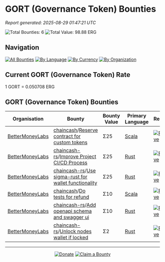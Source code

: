 <!-- GENERATED FILE - DO NOT EDIT DIRECTLY -->
<!-- Generated on: 2025-08-29 01:47:21 -->

# GORT (Governance Token) Bounties

*Report generated: 2025-08-29 01:47:21 UTC*

![Total Bounties: 6](https://img.shields.io/badge/Total%20Bounties-6-blue) ![Total Value: 98.88 ERG](https://img.shields.io/badge/Total%20Value-98.88%20ERG-green)

## Navigation

[![All Bounties](https://img.shields.io/badge/All%20Bounties-102-blue)](../all.md) [![By Language](https://img.shields.io/badge/By%20Language-7-green)](../summary.md#languages) [![By Currency](https://img.shields.io/badge/By%20Currency-7-yellow)](../summary.md#currencies) [![By Organization](https://img.shields.io/badge/By%20Organization-9-orange)](../summary.md#projects)

## Current GORT (Governance Token) Rate

1 GORT = 0.050708 ERG

## GORT (Governance Token) Bounties

|Organisation|Bounty|Bounty Value|Primary Language|Reserve|
|---|---|---|---|---|
| [BetterMoneyLabs](by_org/bettermoneylabs.md) | [chaincash](https://github.com/BetterMoneyLabs/chaincash)/[Reserve contract for custom tokens](https://github.com/BetterMoneyLabs/chaincash/issues/3) | Σ25 | [Scala](by_language/scala.md) | [![Reserve](https://img.shields.io/badge/-Reserve-brightgreen?style=flat-square)](https://github.com/ErgoDevs/Ergo-Bounties/new/main?filename=submissions/bettermoneylabs-chaincash-3.json&value=%7B%0A%20%20%22contributor%22%3A%20%22YOUR_GITHUB_USERNAME%22%2C%0A%20%20%22wallet_address%22%3A%20%22YOUR_WALLET_ADDRESS%22%2C%0A%20%20%22contact_method%22%3A%20%22YOUR_CONTACT_INFO%22%2C%0A%20%20%22work_link%22%3A%20%22%22%2C%0A%20%20%22work_title%22%3A%20%22Reserve%20contract%20for%20custom%20tokens%22%2C%0A%20%20%22bounty_id%22%3A%20%22BetterMoneyLabs/chaincash%233%22%2C%0A%20%20%22original_issue_link%22%3A%20%22https%3A//github.com/BetterMoneyLabs/chaincash/issues/3%22%2C%0A%20%20%22payment_currency%22%3A%20%22GORT%22%2C%0A%20%20%22bounty_value%22%3A%20500.0%2C%0A%20%20%22status%22%3A%20%22in-progress%22%2C%0A%20%20%22submission_date%22%3A%20%22%22%2C%0A%20%20%22expected_completion%22%3A%20%22YYYY-MM-DD%22%2C%0A%20%20%22description%22%3A%20%22I%20am%20working%20on%20this%20bounty%22%2C%0A%20%20%22review_notes%22%3A%20%22%22%2C%0A%20%20%22payment_tx_id%22%3A%20%22%22%2C%0A%20%20%22payment_date%22%3A%20%22%22%0A%7D&message=Claim%20Bounty%20BetterMoneyLabs/chaincash%233&description=I%20want%20to%20claim%20this%20bounty%20posted%20by%20kushti.%0A%0ABounty:%20Reserve%20contract%20for%20custom%20tokens) |
| [BetterMoneyLabs](by_org/bettermoneylabs.md) | [chaincash-rs](https://github.com/BetterMoneyLabs/chaincash-rs)/[Improve Project CI/CD Process](https://github.com/BetterMoneyLabs/chaincash-rs/issues/46) | Σ25 | [Rust](by_language/rust.md) | [![Reserve](https://img.shields.io/badge/-Reserve-brightgreen?style=flat-square)](https://github.com/ErgoDevs/Ergo-Bounties/new/main?filename=submissions/bettermoneylabs-chaincash-rs-46.json&value=%7B%0A%20%20%22contributor%22%3A%20%22YOUR_GITHUB_USERNAME%22%2C%0A%20%20%22wallet_address%22%3A%20%22YOUR_WALLET_ADDRESS%22%2C%0A%20%20%22contact_method%22%3A%20%22YOUR_CONTACT_INFO%22%2C%0A%20%20%22work_link%22%3A%20%22%22%2C%0A%20%20%22work_title%22%3A%20%22Improve%20Project%20CI/CD%20Process%22%2C%0A%20%20%22bounty_id%22%3A%20%22BetterMoneyLabs/chaincash-rs%2346%22%2C%0A%20%20%22original_issue_link%22%3A%20%22https%3A//github.com/BetterMoneyLabs/chaincash-rs/issues/46%22%2C%0A%20%20%22payment_currency%22%3A%20%22GORT%22%2C%0A%20%20%22bounty_value%22%3A%20500.0%2C%0A%20%20%22status%22%3A%20%22in-progress%22%2C%0A%20%20%22submission_date%22%3A%20%22%22%2C%0A%20%20%22expected_completion%22%3A%20%22YYYY-MM-DD%22%2C%0A%20%20%22description%22%3A%20%22I%20am%20working%20on%20this%20bounty%22%2C%0A%20%20%22review_notes%22%3A%20%22%22%2C%0A%20%20%22payment_tx_id%22%3A%20%22%22%2C%0A%20%20%22payment_date%22%3A%20%22%22%0A%7D&message=Claim%20Bounty%20BetterMoneyLabs/chaincash-rs%2346&description=I%20want%20to%20claim%20this%20bounty%20posted%20by%20laruh.%0A%0ABounty:%20Improve%20Project%20CI/CD%20Process) |
| [BetterMoneyLabs](by_org/bettermoneylabs.md) | [chaincash-rs](https://github.com/BetterMoneyLabs/chaincash-rs)/[Use sigma-rust for wallet functionality](https://github.com/BetterMoneyLabs/chaincash-rs/issues/42) | Σ25 | [Rust](by_language/rust.md) | [![Reserve](https://img.shields.io/badge/-Reserve-brightgreen?style=flat-square)](https://github.com/ErgoDevs/Ergo-Bounties/new/main?filename=submissions/bettermoneylabs-chaincash-rs-42.json&value=%7B%0A%20%20%22contributor%22%3A%20%22YOUR_GITHUB_USERNAME%22%2C%0A%20%20%22wallet_address%22%3A%20%22YOUR_WALLET_ADDRESS%22%2C%0A%20%20%22contact_method%22%3A%20%22YOUR_CONTACT_INFO%22%2C%0A%20%20%22work_link%22%3A%20%22%22%2C%0A%20%20%22work_title%22%3A%20%22Use%20sigma-rust%20for%20wallet%20functionality%22%2C%0A%20%20%22bounty_id%22%3A%20%22BetterMoneyLabs/chaincash-rs%2342%22%2C%0A%20%20%22original_issue_link%22%3A%20%22https%3A//github.com/BetterMoneyLabs/chaincash-rs/issues/42%22%2C%0A%20%20%22payment_currency%22%3A%20%22GORT%22%2C%0A%20%20%22bounty_value%22%3A%20500.0%2C%0A%20%20%22status%22%3A%20%22in-progress%22%2C%0A%20%20%22submission_date%22%3A%20%22%22%2C%0A%20%20%22expected_completion%22%3A%20%22YYYY-MM-DD%22%2C%0A%20%20%22description%22%3A%20%22I%20am%20working%20on%20this%20bounty%22%2C%0A%20%20%22review_notes%22%3A%20%22%22%2C%0A%20%20%22payment_tx_id%22%3A%20%22%22%2C%0A%20%20%22payment_date%22%3A%20%22%22%0A%7D&message=Claim%20Bounty%20BetterMoneyLabs/chaincash-rs%2342&description=I%20want%20to%20claim%20this%20bounty%20posted%20by%20ross-weir.%0A%0ABounty:%20Use%20sigma-rust%20for%20wallet%20functionality) |
| [BetterMoneyLabs](by_org/bettermoneylabs.md) | [chaincash](https://github.com/BetterMoneyLabs/chaincash)/[Do tests for refund](https://github.com/BetterMoneyLabs/chaincash/issues/6) | Σ10 | [Scala](by_language/scala.md) | [![Reserve](https://img.shields.io/badge/-Reserve-brightgreen?style=flat-square)](https://github.com/ErgoDevs/Ergo-Bounties/new/main?filename=submissions/bettermoneylabs-chaincash-6.json&value=%7B%0A%20%20%22contributor%22%3A%20%22YOUR_GITHUB_USERNAME%22%2C%0A%20%20%22wallet_address%22%3A%20%22YOUR_WALLET_ADDRESS%22%2C%0A%20%20%22contact_method%22%3A%20%22YOUR_CONTACT_INFO%22%2C%0A%20%20%22work_link%22%3A%20%22%22%2C%0A%20%20%22work_title%22%3A%20%22Do%20tests%20for%20refund%22%2C%0A%20%20%22bounty_id%22%3A%20%22BetterMoneyLabs/chaincash%236%22%2C%0A%20%20%22original_issue_link%22%3A%20%22https%3A//github.com/BetterMoneyLabs/chaincash/issues/6%22%2C%0A%20%20%22payment_currency%22%3A%20%22GORT%22%2C%0A%20%20%22bounty_value%22%3A%20200.0%2C%0A%20%20%22status%22%3A%20%22in-progress%22%2C%0A%20%20%22submission_date%22%3A%20%22%22%2C%0A%20%20%22expected_completion%22%3A%20%22YYYY-MM-DD%22%2C%0A%20%20%22description%22%3A%20%22I%20am%20working%20on%20this%20bounty%22%2C%0A%20%20%22review_notes%22%3A%20%22%22%2C%0A%20%20%22payment_tx_id%22%3A%20%22%22%2C%0A%20%20%22payment_date%22%3A%20%22%22%0A%7D&message=Claim%20Bounty%20BetterMoneyLabs/chaincash%236&description=I%20want%20to%20claim%20this%20bounty%20posted%20by%20kushti.%0A%0ABounty:%20Do%20tests%20for%20refund) |
| [BetterMoneyLabs](by_org/bettermoneylabs.md) | [chaincash-rs](https://github.com/BetterMoneyLabs/chaincash-rs)/[Add openapi schema and swagger ui](https://github.com/BetterMoneyLabs/chaincash-rs/issues/28) | Σ10 | [Rust](by_language/rust.md) | [![Reserve](https://img.shields.io/badge/-Reserve-brightgreen?style=flat-square)](https://github.com/ErgoDevs/Ergo-Bounties/new/main?filename=submissions/bettermoneylabs-chaincash-rs-28.json&value=%7B%0A%20%20%22contributor%22%3A%20%22YOUR_GITHUB_USERNAME%22%2C%0A%20%20%22wallet_address%22%3A%20%22YOUR_WALLET_ADDRESS%22%2C%0A%20%20%22contact_method%22%3A%20%22YOUR_CONTACT_INFO%22%2C%0A%20%20%22work_link%22%3A%20%22%22%2C%0A%20%20%22work_title%22%3A%20%22Add%20openapi%20schema%20and%20swagger%20ui%22%2C%0A%20%20%22bounty_id%22%3A%20%22BetterMoneyLabs/chaincash-rs%2328%22%2C%0A%20%20%22original_issue_link%22%3A%20%22https%3A//github.com/BetterMoneyLabs/chaincash-rs/issues/28%22%2C%0A%20%20%22payment_currency%22%3A%20%22GORT%22%2C%0A%20%20%22bounty_value%22%3A%20200.0%2C%0A%20%20%22status%22%3A%20%22in-progress%22%2C%0A%20%20%22submission_date%22%3A%20%22%22%2C%0A%20%20%22expected_completion%22%3A%20%22YYYY-MM-DD%22%2C%0A%20%20%22description%22%3A%20%22I%20am%20working%20on%20this%20bounty%22%2C%0A%20%20%22review_notes%22%3A%20%22%22%2C%0A%20%20%22payment_tx_id%22%3A%20%22%22%2C%0A%20%20%22payment_date%22%3A%20%22%22%0A%7D&message=Claim%20Bounty%20BetterMoneyLabs/chaincash-rs%2328&description=I%20want%20to%20claim%20this%20bounty%20posted%20by%20ross-weir.%0A%0ABounty:%20Add%20openapi%20schema%20and%20swagger%20ui) |
| [BetterMoneyLabs](by_org/bettermoneylabs.md) | [chaincash-rs](https://github.com/BetterMoneyLabs/chaincash-rs)/[Unlock nodes wallet if locked](https://github.com/BetterMoneyLabs/chaincash-rs/issues/31) | Σ2 | [Rust](by_language/rust.md) | [![Reserve](https://img.shields.io/badge/-Reserve-brightgreen?style=flat-square)](https://github.com/ErgoDevs/Ergo-Bounties/new/main?filename=submissions/bettermoneylabs-chaincash-rs-31.json&value=%7B%0A%20%20%22contributor%22%3A%20%22YOUR_GITHUB_USERNAME%22%2C%0A%20%20%22wallet_address%22%3A%20%22YOUR_WALLET_ADDRESS%22%2C%0A%20%20%22contact_method%22%3A%20%22YOUR_CONTACT_INFO%22%2C%0A%20%20%22work_link%22%3A%20%22%22%2C%0A%20%20%22work_title%22%3A%20%22Unlock%20nodes%20wallet%20if%20locked%22%2C%0A%20%20%22bounty_id%22%3A%20%22BetterMoneyLabs/chaincash-rs%2331%22%2C%0A%20%20%22original_issue_link%22%3A%20%22https%3A//github.com/BetterMoneyLabs/chaincash-rs/issues/31%22%2C%0A%20%20%22payment_currency%22%3A%20%22GORT%22%2C%0A%20%20%22bounty_value%22%3A%2050.0%2C%0A%20%20%22status%22%3A%20%22in-progress%22%2C%0A%20%20%22submission_date%22%3A%20%22%22%2C%0A%20%20%22expected_completion%22%3A%20%22YYYY-MM-DD%22%2C%0A%20%20%22description%22%3A%20%22I%20am%20working%20on%20this%20bounty%22%2C%0A%20%20%22review_notes%22%3A%20%22%22%2C%0A%20%20%22payment_tx_id%22%3A%20%22%22%2C%0A%20%20%22payment_date%22%3A%20%22%22%0A%7D&message=Claim%20Bounty%20BetterMoneyLabs/chaincash-rs%2331&description=I%20want%20to%20claim%20this%20bounty%20posted%20by%20ross-weir.%0A%0ABounty:%20Unlock%20nodes%20wallet%20if%20locked) |


---

<div align="center">
  <p>
    <a href="../../docs/donate.md"><img src="https://img.shields.io/badge/❤️%20Donate-F44336" alt="Donate"></a>
    <a href="../../docs/bounty-submission-guide.md#reserving-a-bounty"><img src="https://img.shields.io/badge/🔒%20How%20To%20Claim-4CAF50" alt="Claim a Bounty"></a>
  </p>
</div>


<!-- END OF GENERATED CONTENT -->
